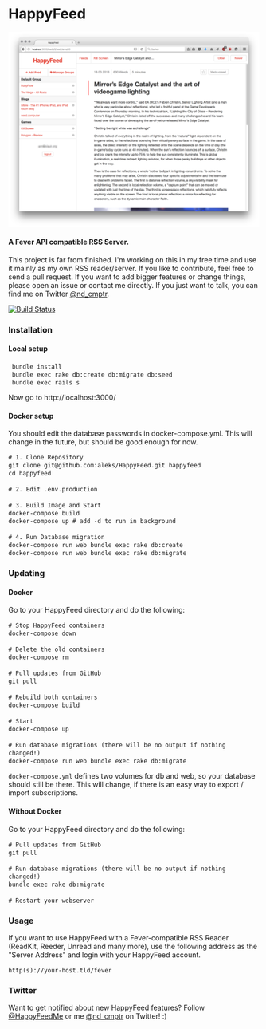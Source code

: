 # HappyFeed

![HappyFeed](https://raw.githubusercontent.com/aleks/HappyFeed/master/happyfeed.png)

#### A Fever API compatible RSS Server.

This project is far from finished. I'm working on this in my free time and use it mainly as my own RSS reader/server. If you like to contribute, feel free to send a pull request. If you want to add bigger features or change things, please open an issue or contact me directly. If you just want to talk, you can find me on Twitter [@nd_cmptr](https://twitter.com/nd_cmptr).

[![Build Status](https://travis-ci.org/aleks/HappyFeed.svg?branch=master)](https://travis-ci.org/aleks/HappyFeed)

### Installation

#### Local setup

```
 bundle install
 bundle exec rake db:create db:migrate db:seed
 bundle exec rails s
```

Now go to http://localhost:3000/

#### Docker setup

You should edit the database passwords in docker-compose.yml. This will change in the future, but should be good enough for now.

```
# 1. Clone Repository
git clone git@github.com:aleks/HappyFeed.git happyfeed
cd happyfeed

# 2. Edit .env.production

# 3. Build Image and Start
docker-compose build
docker-compose up # add -d to run in background

# 4. Run Database migration
docker-compose run web bundle exec rake db:create
docker-compose run web bundle exec rake db:migrate
```

### Updating

#### Docker

Go to your HappyFeed directory and do the following:

```
# Stop HappyFeed containers
docker-compose down

# Delete the old containers
docker-compose rm

# Pull updates from GitHub
git pull

# Rebuild both containers
docker-compose build

# Start
docker-compose up

# Run database migrations (there will be no output if nothing changed!)
docker-compose run web bundle exec rake db:migrate
```

```docker-compose.yml``` defines two volumes for db and web, so your database should still be there. This will change, if there is an easy way to export / import subscriptions.

#### Without Docker

Go to your HappyFeed directory and do the following:

```
# Pull updates from GitHub
git pull

# Run database migrations (there will be no output if nothing changed!)
bundle exec rake db:migrate

# Restart your webserver
```

### Usage

If you want to use HappyFeed with a Fever-compatible RSS Reader (ReadKit, Reeder, Unread and many more), use the following address as the "Server Address" and login with your HappyFeed account.

```
http(s)://your-host.tld/fever
```

### Twitter

Want to get notified about new HappyFeed features? Follow [@HappyFeedMe](https://twitter.com/HappyFeedMe) or me [@nd_cmptr](https://twitter.com/nd_cmptr) on Twitter! :)
